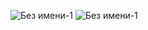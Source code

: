 ![Без имени-1](https://github.com/user-attachments/assets/c93ed416-a4d4-44aa-8709-9985c6d53e15)
![Без имени-1](https://github.com/user-attachments/assets/64fbfd76-8266-4dc0-a019-0ebf3fafe235)
